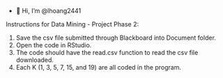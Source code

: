 - 👋 Hi, I’m @lhoang2441

Instructions for Data Mining - Project Phase 2:
 1. Save the csv file submitted through Blackboard into Document folder.
 2. Open the code in RStudio.
 3. The code should have the read.csv function to read the csv file downloaded.
 4. Each K (1, 3, 5, 7, 15, and 19) are all coded in the program.
